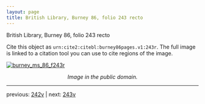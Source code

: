 ```yaml
---
layout: page
title: British Library, Burney 86, folio 243 recto
---
```


British Library, Burney 86, folio 243 recto

Cite this object as `urn:cite2:citebl:burney86pages.v1:243r`.  The full image is linked to a citation tool you can use to cite regions of the image.

[![burney_ms_86_f243r](http://www.homermultitext.org/iipsrv?IIIF=/project/homer/pyramidal/deepzoom/citebl/burney86imgs/v1/burney_ms_86_f243r.tif/full/800,/0/default.jpg)](http://www.homermultitext.org/ict2/?urn=urn:cite2:citebl:burney86imgs.v1:burney_ms_86_f243r) 

<p style="text-align: center; font-style: italic;">Image in the public domain.</p>

---

previous: [242v](../242v/) | next: [243v](../243v/)